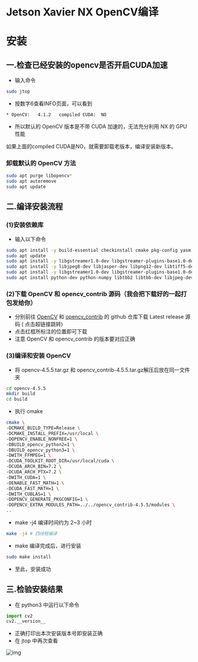 # Jetson Xavier NX OpenCV编译

# 安装

## 一.检查已经安装的opencv是否开启CUDA加速

- 输入命令

```bash
sudo jtop
```

- 按数字6查看INFO页面，可以看到

```console
* OpenCV:   4.1.2   compiled CUDA:  NO
```

- 所以默认的 OpenCV 版本是不带 CUDA 加速的，无法充分利用 NX 的 GPU 性能

如果上面的compiled CUDA是NO，就需要卸载老版本，编译安装新版本。



### 卸载默认的 OpenCV 方法

```bash
sudo apt purge libopencv*
sudo apt autoremove
sudo apt update
```



## 二.编译安装流程

### (1)安装依赖库

- 输入以下命令

```bash
sudo apt install -y build-essential checkinstall cmake pkg-config yasm git gfortran
sudo apt update
sudo apt install -y libgstreamer1.0-dev libgstreamer-plugins-base1.0-dev
sudo apt install -y libjpeg8-dev libjasper-dev libpng12-dev libtiff5-dev libavcodec-dev libavformat-dev libswscale-dev libdc1394-22-dev libxine2-dev libv4l-dev
sudo apt install -y libgstreamer1.0-dev libgstreamer-plugins-base1.0-dev libgtk2.0-dev libtbb-dev libatlas-base-dev libfaac-dev libmp3lame-dev libtheora-dev libvorbis-dev libxvidcore-dev libopencore-amrnb-dev libopencore-amrwb-dev x264 v4l-utils
sudo apt install python-dev python-numpy libtbb2 libtbb-dev libjpeg-dev libpng-dev libtiff-dev libjasper-dev libdc1394-22-dev
```

### (2)下载 OpenCV 和 opencv_contrib 源码（我会把下载好的一起打包发给你）

- 分别前往 [OpenCV](https://link.zhihu.com/?target=https%3A//github.com/opencv/opencv/releases) 和 [opencv_contrib](https://link.zhihu.com/?target=https%3A//github.com/opencv/opencv_contrib/releases) 的 github 仓库下载 Latest release 源码 ( 点击超链接跳转)
- 点击红框所标注的位置即可下载
- 注意 OpenCV 和 opencv_contrib 的版本要对应正确



### (3)编译和安装 OpenCV

- 将 opencv-4.5.5.tar.gz 和 opencv_contrib-4.5.5.tar.gz解压后放在同一文件夹

```bash
cd opencv-4.5.5
mkdir build
cd build
```

- 执行 cmake

```bash
cmake \
-DCMAKE_BUILD_TYPE=Release \
-DCMAKE_INSTALL_PREFIX=/usr/local \
-DOPENCV_ENABLE_NONFREE=1 \
-DBUILD_opencv_python2=1 \
-DBUILD_opencv_python3=1 \
-DWITH_FFMPEG=1 \
-DCUDA_TOOLKIT_ROOT_DIR=/usr/local/cuda \
-DCUDA_ARCH_BIN=7.2 \
-DCUDA_ARCH_PTX=7.2 \
-DWITH_CUDA=1 \
-DENABLE_FAST_MATH=1 \
-DCUDA_FAST_MATH=1 \
-DWITH_CUBLAS=1 \
-DOPENCV_GENERATE_PKGCONFIG=1 \
-DOPENCV_EXTRA_MODULES_PATH=../../opencv_contrib-4.5.5/modules \
..
```

- make -j4 编译时间约为 2~3 小时

```bash
make -j4 # 四线程编译
```

- make 编译完成后，进行安装

```bash
sudo make install
```

- 至此，安装成功



## 三.检验安装结果

- 在 python3 中运行以下命令

```python
import cv2
cv2.__version__
```

- 正确打印出本次安装版本号即安装正确
- 在 jtop 中再次查看

![img](https://typora-images-1302473945.cos.ap-chengdu.myqcloud.com/images/202211041528020.webp)